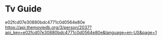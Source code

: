 # Tv Guide

e02fcd07e30880bdc4771c0d0564e80e
https://api.themoviedb.org/3/person/2037?api_key=e02fcd07e30880bdc4771c0d0564e80e&language=en-US&page=1
